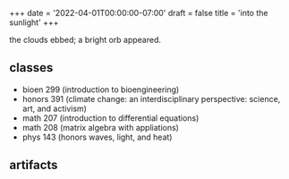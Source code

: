 +++
date = '2022-04-01T00:00:00-07:00'
draft = false
title = 'into the sunlight'
+++

the clouds ebbed; a bright orb appeared.

<!--more-->

## classes

- bioen 299 (introduction to bioengineering)
- honors 391 (climate change: an interdisciplinary perspective: science, art,
  and activism)
- math 207 (introduction to differential equations)
- math 208 (matrix algebra with appliations)
- phys 143 (honors waves, light, and heat)

## artifacts

